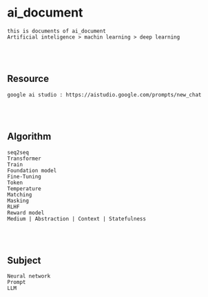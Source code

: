 <!--------------------------------------------------------------------------------- Description -->
# ai_document
    this is documents of ai_document
    Artificial inteligence > machin learning > deep learning

<!--------------------------------------------------------------------------------- Resource -->
<br><br>

## Resource  
    google ai studio : https://aistudio.google.com/prompts/new_chat

<!--------------------------------------------------------------------------------- Algorithm -->
<br><br>

## Algorithm
    seq2seq
    Transformer
    Train
    Foundation model
    Fine-Tuning
    Token
    Temperature
    Matching
    Masking
    RLHF
    Reward model
    Medium | Abstraction | Context | Statefulness

<!--------------------------------------------------------------------------------- Subject -->
<br><br>

## Subject
    Neural network
    Prompt
    LLM
    

